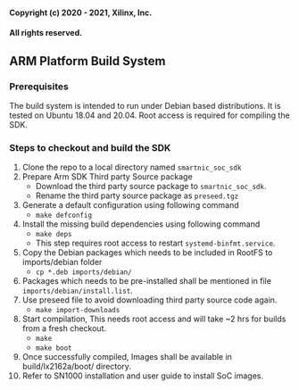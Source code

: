 #### Copyright (c) 2020 - 2021, Xilinx, Inc.

#### All rights reserved.

## ARM Platform Build System

### Prerequisites

The build system is intended to run under Debian based distributions. It is tested on Ubuntu 18.04 and 20.04. Root access is required for compiling the SDK.

### Steps to checkout and build the SDK

1. Clone the repo to a local directory named `smartnic_soc_sdk`
2. Prepare Arm SDK Third party Source package
    - Download the third party source package to `smartnic_soc_sdk`.
    - Rename the third party source package as `preseed.tgz`
3. Generate a default configuration using following command
   - `make defconfig`
4. Install the missing build dependencies using following command
   - `make deps`
   - This step requires root access to restart `systemd-binfmt.service`.
5. Copy the Debian packages which needs to be included in RootFS to imports/debian folder
   - `cp *.deb imports/debian/`
6. Packages which needs to be pre-installed shall be mentioned in file `imports/debian/install.list`.
7. Use preseed file to avoid downloading third party source code again.
   - `make import-downloads`
8. Start compilation, This needs root access and will take ~2 hrs for builds from a fresh checkout.
   - `make`
   - `make boot`
9. Once successfully compiled, Images shall be available in build/lx2162a/boot/ directory.
10. Refer to SN1000 installation and user guide to install SoC images.
